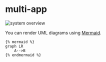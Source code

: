 # multi-app

![system overview](http://www.plantuml.com/plantuml/proxy?cache=no&src=https://raw.githubusercontent.com/KobeB87/multi-app/master/doc.iuml)


You can render UML diagrams using [Mermaid](https://mermaidjs.github.io/).
```
{% mermaid %}
graph LR
    A-->B
{% endmermaid %}

```
